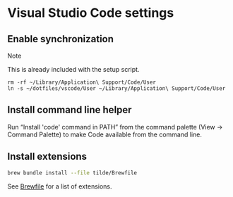 # Visual Studio Code settings

## Enable synchronization

> [!NOTE]  
> This is already included with the setup script.

```shell
rm -rf ~/Library/Application\ Support/Code/User
ln -s ~/dotfiles/vscode/User ~/Library/Application\ Support/Code/User
```

## Install command line helper

Run “Install 'code' command in PATH” from the command palette (View → Command Palette) to make Code available from the command line.

## Install extensions

```bash
brew bundle install --file tilde/Brewfile
```

See [Brewfile](../tilde/Brewfile) for a list of extensions.
